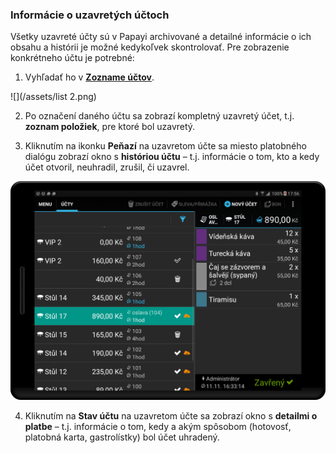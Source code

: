 ### Informácie o uzavretých účtoch

Všetky uzavreté účty sú v Papayi archivované a detailné informácie o ich obsahu a histórii je možné kedykoľvek skontrolovať. Pre zobrazenie konkrétneho účtu je potrebné:

1. Vyhľadať ho v [**Zozname účtov**](#_Stav_účtu).

  ![](/assets/list 2.png)

2. Po označení daného účtu sa zobrazí kompletný uzavretý účet, t.j. **zoznam položiek**, pre ktoré bol uzavretý.

3. Kliknutím na ikonku **Peňazí** na uzavretom účte sa miesto platobného dialógu zobrazí okno s **históriou účtu** – t.j. informácie o tom, kto a kedy účet otvoril, neuhradil, zrušil, či uzavrel.

  ![](/assets/timeline_0.png)

4. Kliknutím na **Stav účtu** na uzavretom účte sa zobrazí okno s **detailmi o platbe** – t.j. informácie o tom, kedy a akým spôsobom \(hotovosť, platobná karta, gastrolístky\) bol účet uhradený.

